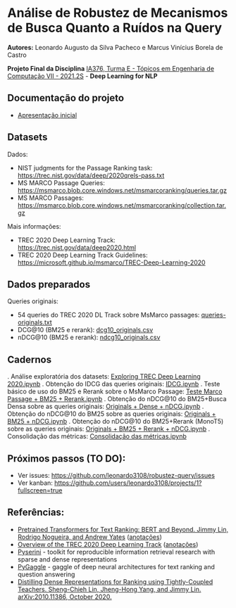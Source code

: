 # Análise de Robustez de Mecanismos de Busca Quanto a Ruídos na Query

**Autores:** Leonardo Augusto da Silva Pacheco e  Marcus Vinícius Borela de Castro

**Projeto Final da Disciplina** [IA376, Turma E - Tópicos em Engenharia de Computação VII - 2021.2S](https://www.dac.unicamp.br/portal/caderno-de-horarios/2021/2/S/P/FEEC/IA376) - **Deep Learning for NLP**

## Documentação do projeto
* [Apresentação inicial](https://docs.google.com/presentation/d/1ABkHVwfJ2r5Sga0m-WXv1LlMiF9o8vpB7wpiZ8N5Oa8/edit?usp=sharing)

## Datasets
Dados:
* NIST judgments for the Passage Ranking task: https://trec.nist.gov/data/deep/2020qrels-pass.txt
* MS MARCO Passage Queries: https://msmarco.blob.core.windows.net/msmarcoranking/queries.tar.gz
* MS MARCO Passages: https://msmarco.blob.core.windows.net/msmarcoranking/collection.tar.gz

Mais informações:
* TREC 2020 Deep Learning Track: https://trec.nist.gov/data/deep2020.html
* TREC 2020 Deep Learning Track Guidelines: https://microsoft.github.io/msmarco/TREC-Deep-Learning-2020

## Dados preparados
Queries originais:
* 54 queries do TREC 2020 DL Track sobre MsMarco passages: [queries-originals.txt](https://github.com/leonardo3108/robustez-query/blob/main/queries-originals.txt)
* DCG@10 (BM25 e rerank): [dcg10_originals.csv](https://github.com/leonardo3108/robustez-query/blob/main/dcg10_originals.csv)
* nDCG@10 (BM25 e rerank): [ndcg10_originals.csv](https://github.com/leonardo3108/robustez-query/blob/main/ndcg10_originals.csv)

## Cadernos
. Análise exploratória dos datasets: [Exploring TREC Deep Learning 2020.ipynb](https://github.com/leonardo3108/robustez-query/blob/main/Exploring%20TREC%20Deep%20Learning%202020.ipynb)
. Obtenção do IDCG das queries originais: [IDCG.ipynb](https://github.com/leonardo3108/robustez-query/blob/main/IDCG.ipynb)
. Teste básico de uso do BM25 e Rerank sobre o MsMarco Passage: [Teste Marco Passage + BM25 + Rerank.ipynb](https://github.com/leonardo3108/robustez-query/blob/main/Teste%20Marco%20Passage%20+%20BM25%20+%20Rerank.ipynb)
. Obtenção do nDCG@10 do BM25+Busca Densa sobre as queries originais: [Originals + Dense + nDCG.ipynb](https://github.com/leonardo3108/robustez-query/blob/main/Originals%20%2B%20BM25%20%2B%20Dense%20%2B%20nDCG.ipynb)
. Obtenção do nDCG@10 do BM25 sobre as queries originais: [Originals + BM25 + nDCG.ipynb](https://github.com/leonardo3108/robustez-query/blob/main/Originals%20%2B%20BM25%20%2B%20nDCG.ipynb)
. Obtenção do nDCG@10 do BM25+Rerank (MonoT5) sobre as queries originais: [Originals + BM25 + Rerank + nDCG.ipynb](https://github.com/leonardo3108/robustez-query/blob/main/Originals%20%2B%20BM25%20%2B%20Rerank%20%2B%20nDCG.ipynb)
. Consolidação das métricas: [Consolidação das métricas.ipynb](https://github.com/leonardo3108/robustez-query/blob/main/Consolida%C3%A7%C3%A3o%20das%20m%C3%A9tricas.ipynb)

## Próximos passos (TO DO):
- Ver issues: https://github.com/leonardo3108/robustez-query/issues
- Ver kanban: https://github.com/users/leonardo3108/projects/1?fullscreen=true

## Referências:
* [Pretrained Transformers for Text Ranking: BERT and Beyond. Jimmy Lin, Rodrigo Nogueira, and Andrew Yates](https://arxiv.org/abs/2010.06467) ([anotações](https://github.com/leonardo3108/robustez-query/docs/blob/main/Pretrained%20Transformers%20for%20Text%20Ranking%20-%20BERT%20and%20Beyond.pdf))
* [Overview of the TREC 2020 Deep Learning Track](https://arxiv.org/abs/2102.07662) ([anotações](https://github.com/leonardo3108/robustez-query/docs/blob/main/OVERVIEW%20OF%20THE%20TREC%202020%20DEEP%20LEARNING%20TRACK.pdf))
* [Pyserini](https://github.com/castorini/pyserini) - toolkit for reproducible information retrieval research with sparse and dense representations
* [PyGaggle](https://github.com/castorini/pygaggle/) - gaggle of deep neural architectures for text ranking and question answering
* [Distilling Dense Representations for Ranking using Tightly-Coupled Teachers. Sheng-Chieh Lin, Jheng-Hong Yang, and Jimmy Lin. arXiv:2010.11386, October 2020.](https://arxiv.org/abs/2010.11386)